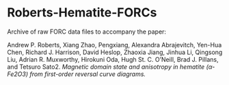 # Roberts-Hematite-FORCs
Archive of raw FORC data files to accompany the paper:

Andrew P. Roberts, Xiang Zhao, Pengxiang, Alexandra Abrajevitch, Yen-Hua Chen, Richard J. Harrison, David Heslop, Zhaoxia Jiang, Jinhua Li, Qingsong Liu, Adrian R. Muxworthy, Hirokuni Oda, Hugh St. C. O’Neill, Brad J. Pillans, and Tetsuro Sato2. *Magnetic domain state and anisotropy in hematite (&alpha;-Fe2O3) from first-order reversal curve diagrams.*
